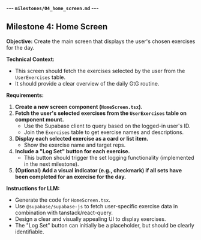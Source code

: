 **--- `milestones/04_home_screen.md` ---**

## Milestone 4: Home Screen

**Objective:**  Create the main screen that displays the user's chosen exercises for the day.

**Technical Context:**

* This screen should fetch the exercises selected by the user from the `UserExercises` table.
* It should provide a clear overview of the daily GtG routine.

**Requirements:**

1. **Create a new screen component (`HomeScreen.tsx`).**
2. **Fetch the user's selected exercises from the `UserExercises` table on component mount.**
   * Use the Supabase client to query based on the logged-in user's ID.
   * Join the `Exercises` table to get exercise names and descriptions.
3. **Display each selected exercise as a card or list item.**
   * Show the exercise name and target reps.
4. **Include a "Log Set" button for each exercise.**
   * This button should trigger the set logging functionality (implemented in the next milestone).
5. **(Optional) Add a visual indicator (e.g., checkmark) if all sets have been completed for an exercise for the day.**

**Instructions for LLM:**

* Generate the code for `HomeScreen.tsx`.
* Use `@supabase/supabase-js` to fetch user-specific exercise data in combination with tanstack/react-query.
* Design a clear and visually appealing UI to display exercises.
* The "Log Set" button can initially be a placeholder, but should be clearly identifiable.